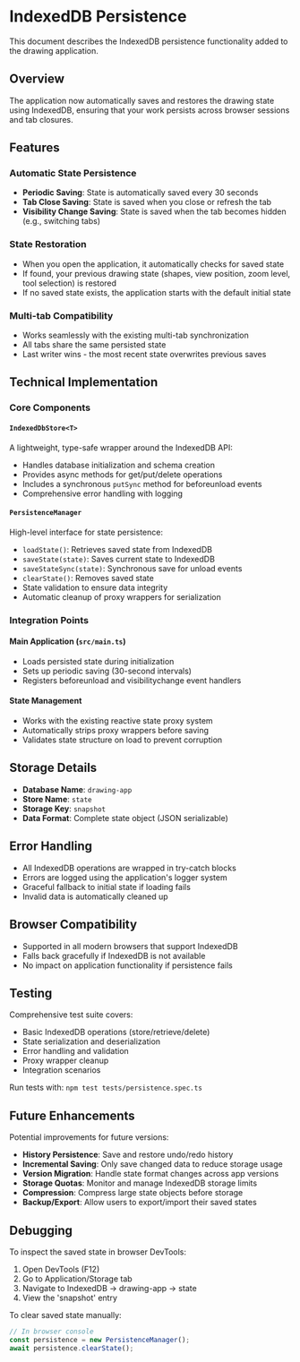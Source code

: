 # IndexedDB Persistence

This document describes the IndexedDB persistence functionality added to the drawing application.

## Overview

The application now automatically saves and restores the drawing state using IndexedDB, ensuring that your work persists across browser sessions and tab closures.

## Features

### Automatic State Persistence
- **Periodic Saving**: State is automatically saved every 30 seconds
- **Tab Close Saving**: State is saved when you close or refresh the tab
- **Visibility Change Saving**: State is saved when the tab becomes hidden (e.g., switching tabs)

### State Restoration
- When you open the application, it automatically checks for saved state
- If found, your previous drawing state (shapes, view position, zoom level, tool selection) is restored
- If no saved state exists, the application starts with the default initial state

### Multi-tab Compatibility
- Works seamlessly with the existing multi-tab synchronization
- All tabs share the same persisted state
- Last writer wins - the most recent state overwrites previous saves

## Technical Implementation

### Core Components

#### `IndexedDbStore<T>`
A lightweight, type-safe wrapper around the IndexedDB API:
- Handles database initialization and schema creation
- Provides async methods for get/put/delete operations
- Includes a synchronous `putSync` method for beforeunload events
- Comprehensive error handling with logging

#### `PersistenceManager`
High-level interface for state persistence:
- `loadState()`: Retrieves saved state from IndexedDB
- `saveState(state)`: Saves current state to IndexedDB
- `saveStateSync(state)`: Synchronous save for unload events
- `clearState()`: Removes saved state
- State validation to ensure data integrity
- Automatic cleanup of proxy wrappers for serialization

### Integration Points

#### Main Application (`src/main.ts`)
- Loads persisted state during initialization
- Sets up periodic saving (30-second intervals)
- Registers beforeunload and visibilitychange event handlers

#### State Management
- Works with the existing reactive state proxy system
- Automatically strips proxy wrappers before saving
- Validates state structure on load to prevent corruption

## Storage Details

- **Database Name**: `drawing-app`
- **Store Name**: `state`
- **Storage Key**: `snapshot`
- **Data Format**: Complete state object (JSON serializable)

## Error Handling

- All IndexedDB operations are wrapped in try-catch blocks
- Errors are logged using the application's logger system
- Graceful fallback to initial state if loading fails
- Invalid data is automatically cleaned up

## Browser Compatibility

- Supported in all modern browsers that support IndexedDB
- Falls back gracefully if IndexedDB is not available
- No impact on application functionality if persistence fails

## Testing

Comprehensive test suite covers:
- Basic IndexedDB operations (store/retrieve/delete)
- State serialization and deserialization
- Error handling and validation
- Proxy wrapper cleanup
- Integration scenarios

Run tests with: `npm test tests/persistence.spec.ts`

## Future Enhancements

Potential improvements for future versions:
- **History Persistence**: Save and restore undo/redo history
- **Incremental Saving**: Only save changed data to reduce storage usage
- **Version Migration**: Handle state format changes across app versions
- **Storage Quotas**: Monitor and manage IndexedDB storage limits
- **Compression**: Compress large state objects before storage
- **Backup/Export**: Allow users to export/import their saved states

## Debugging

To inspect the saved state in browser DevTools:
1. Open DevTools (F12)
2. Go to Application/Storage tab
3. Navigate to IndexedDB → drawing-app → state
4. View the 'snapshot' entry

To clear saved state manually:
```javascript
// In browser console
const persistence = new PersistenceManager();
await persistence.clearState();
